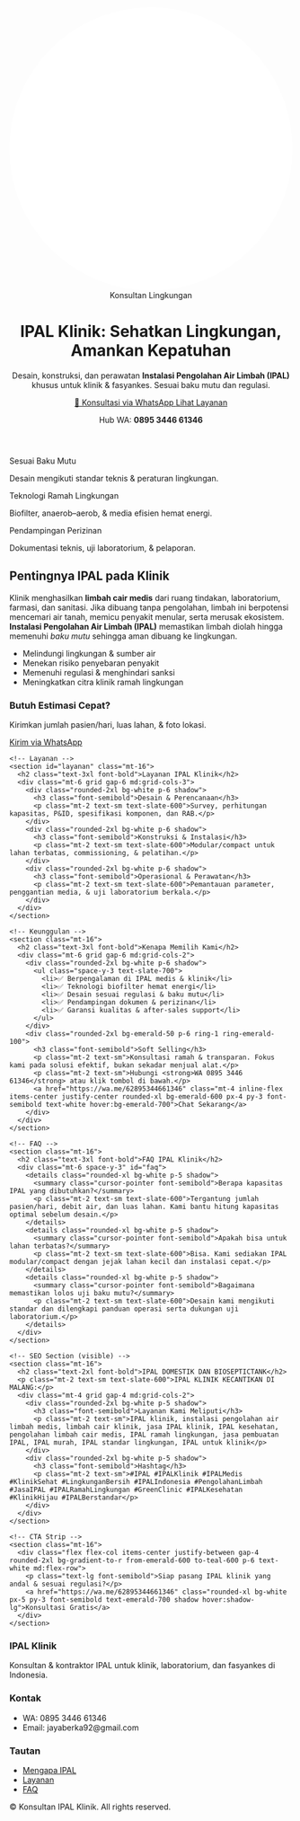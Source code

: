 
<head>
  <meta charset="utf-8" />
  <meta name="viewport" content="width=device-width, initial-scale=1" />
  <title>IPAL Klinik | Konsultan & Pembuatan Instalasi Pengolahan Air Limbah Medis</title>
  <meta name="description" content="Konsultan lingkungan untuk IPAL klinik. Desain, konstruksi, dan perawatan instalasi pengolahan air limbah medis sesuai regulasi. Hubungi WA 0895 3446 61346." />
  <meta name="keywords" content="IPAL klinik, instalasi pengolahan air limbah medis, limbah cair klinik, jasa IPAL klinik, IPAL kesehatan, pengolahan limbah cair medis, IPAL ramah lingkungan, jasa pembuatan IPAL, IPAL standar lingkungan, IPAL murah, IPAL untuk klinik" />
  <link rel="canonical" href="https://your-domain.example/" />
  <meta property="og:type" content="website" />
  <meta property="og:title" content="IPAL Klinik | Konsultan & Pembuatan" />
  <meta property="og:description" content="Solusi IPAL klinik lengkap: desain, pembangunan, perizinan, dan perawatan. Konsultasi gratis. WA 0895 3446 61346." />
  <meta property="og:image" content="https://blogger.googleusercontent.com/img/b/R29vZ2xl/AVvXsEgRVjuFmZzUQmzmio4lC9BZGS7KL3H_AAKcQ45D9ffPV6r1LsQFSyJhUJ1P3K36l4Zu4zS93jOjiXBp6DVarekBfNLWdDCQUiHsBwWXTtetp7DLphQK_SSpqyggDi0UmaMghehy2W_pu1Jbwy0c_ZI83rrdB04vqIUY34wY4t0Q478OgH4KQi3My6vHml3H/w640-h376/Red%20Black%20Creative%20Modern%20Business%20Card.png" />
  <meta property="og:url" content="https://jasaperbaikanipalklinikipalpabrik.blogspot.com" />
  <meta name="twitter:card" content="summary_large_image" />
  <!-- Tailwind CSS via CDN -->
  <script src="https://cdn.tailwindcss.com"></script>
  <style>
    /* Fallback font smoothing */
    html { -webkit-font-smoothing: antialiased; -moz-osx-font-smoothing: grayscale; }
  </style>
  <!-- Schema.org JSON-LD -->
  <script type="application/ld+json">
  {
    "@context": "https://schema.org",
    "@type": "ProfessionalService",
    "name": "Konsultan IPAL Klinik",
    "description": "Jasa konsultan dan pembuatan IPAL klinik sesuai baku mutu dan regulasi.",
    "areaServed": "ID",
    "serviceType": "Desain, pembuatan, dan perawatan IPAL klinik",
    "url": "https://jasaperbaikanipalklinikipalpabrik.blogspot.com",
    "telephone": "+62-895-3446-61346",
    "sameAs": ["https://wa.me/62895344661346"],
    "offers": {
      "@type": "Offer",
      "description": "Konsultasi awal gratis untuk klinik dan fasyankes"
    }
  }
  </script>
</head>
<body class="bg-slate-50 text-slate-800">
  <!-- Header / Hero -->
  <header class="relative overflow-hidden">
    <div class="absolute inset-0 bg-gradient-to-br from-emerald-600 via-emerald-500 to-teal-500 opacity-90"></div>
    <svg class="absolute -bottom-12 right-0 w-[600px] opacity-20" viewBox="0 0 600 600" fill="none" xmlns="http://www.w3.org/2000/svg" aria-hidden="true">
      <path d="M300 0C465.685 0 600 134.315 600 300C600 465.685 465.685 600 300 600C134.315 600 0 465.685 0 300C0 134.315 134.315 0 300 0Z" fill="white"/>
    </svg>
    <div class="relative mx-auto max-w-6xl px-6 py-20 md:py-28">
      <div class="max-w-3xl">
        <span class="inline-block rounded-full bg-white/20 px-3 py-1 text-sm text-white ring-1 ring-white/30">Konsultan Lingkungan</span>
        <h1 class="mt-4 text-4xl font-extrabold leading-tight text-white md:text-6xl">
          IPAL Klinik: Sehatkan Lingkungan, Amankan Kepatuhan
        </h1>
        <p class="mt-5 text-lg text-white/90 md:text-xl">
          Desain, konstruksi, dan perawatan <strong>Instalasi Pengolahan Air Limbah (IPAL)</strong> khusus untuk klinik & fasyankes. Sesuai baku mutu dan regulasi.
        </p>
        <div class="mt-8 flex flex-wrap gap-3">
          <a href="https://wa.me/62895344661346?text=Halo,%20saya%20ingin%20konsultasi%20IPAL%20klinik" class="inline-flex items-center justify-center rounded-2xl bg-white px-6 py-3 font-semibold text-emerald-700 shadow hover:shadow-lg transition" aria-label="Chat WhatsApp">
            💬 Konsultasi via WhatsApp
          </a>
          <a href="#layanan" class="inline-flex items-center justify-center rounded-2xl bg-emerald-800/40 px-6 py-3 font-semibold text-white ring-1 ring-white/30 hover:bg-emerald-800/60 transition">
            Lihat Layanan
          </a>
        </div>
        <p class="mt-4 text-sm text-white/80">Hub WA: <strong>0895 3446 61346</strong></p>
      </div>
    </div>
  </header>

  <!-- Trust / Badges -->
  <section class="mx-auto max-w-6xl px-6 -mt-10">
    <div class="grid gap-4 sm:grid-cols-3">
      <div class="rounded-2xl bg-white p-5 shadow">
        <p class="font-semibold">Sesuai Baku Mutu</p>
        <p class="text-sm text-slate-600">Desain mengikuti standar teknis & peraturan lingkungan.</p>
      </div>
      <div class="rounded-2xl bg-white p-5 shadow">
        <p class="font-semibold">Teknologi Ramah Lingkungan</p>
        <p class="text-sm text-slate-600">Biofilter, anaerob–aerob, & media efisien hemat energi.</p>
      </div>
      <div class="rounded-2xl bg-white p-5 shadow">
        <p class="font-semibold">Pendampingan Perizinan</p>
        <p class="text-sm text-slate-600">Dokumentasi teknis, uji laboratorium, & pelaporan.</p>
      </div>
    </div>
  </section>

  <!-- Artikel / Mengapa IPAL Penting -->
  <main class="mx-auto max-w-6xl px-6">
    <section class="mt-16 grid gap-10 md:grid-cols-3" id="mengapa">
      <div class="md:col-span-2">
        <h2 class="text-3xl font-bold">Pentingnya IPAL pada Klinik</h2>
        <p class="mt-4 leading-relaxed">Klinik menghasilkan <strong>limbah cair medis</strong> dari ruang tindakan, laboratorium, farmasi, dan sanitasi. Jika dibuang tanpa pengolahan, limbah ini berpotensi mencemari air tanah, memicu penyakit menular, serta merusak ekosistem. <strong>Instalasi Pengolahan Air Limbah (IPAL)</strong> memastikan limbah diolah hingga memenuhi <em>baku mutu</em> sehingga aman dibuang ke lingkungan.</p>
        <ul class="mt-4 list-disc pl-6 space-y-2">
          <li>Melindungi lingkungan & sumber air</li>
          <li>Menekan risiko penyebaran penyakit</li>
          <li>Memenuhi regulasi & menghindari sanksi</li>
          <li>Meningkatkan citra klinik ramah lingkungan</li>
        </ul>
      </div>
      <aside class="md:col-span-1">
        <div class="rounded-2xl bg-white p-6 shadow">
          <h3 class="font-semibold">Butuh Estimasi Cepat?</h3>
          <p class="mt-2 text-sm text-slate-600">Kirimkan jumlah pasien/hari, luas lahan, & foto lokasi.</p>
          <a href="https://wa.me/62895344661346?text=Halo,%20mohon%20estimasi%20IPAL%20klinik" class="mt-4 inline-flex w-full items-center justify-center rounded-xl bg-emerald-600 px-4 py-3 font-semibold text-white hover:bg-emerald-700">Kirim via WhatsApp</a>
        </div>
      </aside>
    </section>

    <!-- Layanan -->
    <section id="layanan" class="mt-16">
      <h2 class="text-3xl font-bold">Layanan IPAL Klinik</h2>
      <div class="mt-6 grid gap-6 md:grid-cols-3">
        <div class="rounded-2xl bg-white p-6 shadow">
          <h3 class="font-semibold">Desain & Perencanaan</h3>
          <p class="mt-2 text-sm text-slate-600">Survey, perhitungan kapasitas, P&ID, spesifikasi komponen, dan RAB.</p>
        </div>
        <div class="rounded-2xl bg-white p-6 shadow">
          <h3 class="font-semibold">Konstruksi & Instalasi</h3>
          <p class="mt-2 text-sm text-slate-600">Modular/compact untuk lahan terbatas, commissioning, & pelatihan.</p>
        </div>
        <div class="rounded-2xl bg-white p-6 shadow">
          <h3 class="font-semibold">Operasional & Perawatan</h3>
          <p class="mt-2 text-sm text-slate-600">Pemantauan parameter, penggantian media, & uji laboratorium berkala.</p>
        </div>
      </div>
    </section>

    <!-- Keunggulan -->
    <section class="mt-16">
      <h2 class="text-3xl font-bold">Kenapa Memilih Kami</h2>
      <div class="mt-6 grid gap-6 md:grid-cols-2">
        <div class="rounded-2xl bg-white p-6 shadow">
          <ul class="space-y-3 text-slate-700">
            <li>✅ Berpengalaman di IPAL medis & klinik</li>
            <li>✅ Teknologi biofilter hemat energi</li>
            <li>✅ Desain sesuai regulasi & baku mutu</li>
            <li>✅ Pendampingan dokumen & perizinan</li>
            <li>✅ Garansi kualitas & after-sales support</li>
          </ul>
        </div>
        <div class="rounded-2xl bg-emerald-50 p-6 ring-1 ring-emerald-100">
          <h3 class="font-semibold">Soft Selling</h3>
          <p class="mt-2 text-sm">Konsultasi ramah & transparan. Fokus kami pada solusi efektif, bukan sekadar menjual alat.</p>
          <p class="mt-2 text-sm">Hubungi <strong>WA 0895 3446 61346</strong> atau klik tombol di bawah.</p>
          <a href="https://wa.me/62895344661346" class="mt-4 inline-flex items-center justify-center rounded-xl bg-emerald-600 px-4 py-3 font-semibold text-white hover:bg-emerald-700">Chat Sekarang</a>
        </div>
      </div>
    </section>

    <!-- FAQ -->
    <section class="mt-16">
      <h2 class="text-3xl font-bold">FAQ IPAL Klinik</h2>
      <div class="mt-6 space-y-3" id="faq">
        <details class="rounded-xl bg-white p-5 shadow">
          <summary class="cursor-pointer font-semibold">Berapa kapasitas IPAL yang dibutuhkan?</summary>
          <p class="mt-2 text-sm text-slate-600">Tergantung jumlah pasien/hari, debit air, dan luas lahan. Kami bantu hitung kapasitas optimal sebelum desain.</p>
        </details>
        <details class="rounded-xl bg-white p-5 shadow">
          <summary class="cursor-pointer font-semibold">Apakah bisa untuk lahan terbatas?</summary>
          <p class="mt-2 text-sm text-slate-600">Bisa. Kami sediakan IPAL modular/compact dengan jejak lahan kecil dan instalasi cepat.</p>
        </details>
        <details class="rounded-xl bg-white p-5 shadow">
          <summary class="cursor-pointer font-semibold">Bagaimana memastikan lolos uji baku mutu?</summary>
          <p class="mt-2 text-sm text-slate-600">Desain kami mengikuti standar dan dilengkapi panduan operasi serta dukungan uji laboratorium.</p>
        </details>
      </div>
    </section>

    <!-- SEO Section (visible) -->
    <section class="mt-16">
      <h2 class="text-2xl font-bold">IPAL DOMESTIK DAN BIOSEPTICTANK</h2>
      <p class="mt-2 text-sm text-slate-600">IPAL KLINIK KECANTIKAN DI MALANG:</p>
      <div class="mt-4 grid gap-4 md:grid-cols-2">
        <div class="rounded-2xl bg-white p-5 shadow">
          <h3 class="font-semibold">Layanan Kami Meliputi</h3>
          <p class="mt-2 text-sm">IPAL klinik, instalasi pengolahan air limbah medis, limbah cair klinik, jasa IPAL klinik, IPAL kesehatan, pengolahan limbah cair medis, IPAL ramah lingkungan, jasa pembuatan IPAL, IPAL murah, IPAL standar lingkungan, IPAL untuk klinik</p>
        </div>
        <div class="rounded-2xl bg-white p-5 shadow">
          <h3 class="font-semibold">Hashtag</h3>
          <p class="mt-2 text-sm">#IPAL #IPALKlinik #IPALMedis #KlinikSehat #LingkunganBersih #IPALIndonesia #PengolahanLimbah #JasaIPAL #IPALRamahLingkungan #GreenClinic #IPALKesehatan #KlinikHijau #IPALBerstandar</p>
        </div>
      </div>
    </section>

    <!-- CTA Strip -->
    <section class="mt-16">
      <div class="flex flex-col items-center justify-between gap-4 rounded-2xl bg-gradient-to-r from-emerald-600 to-teal-600 p-6 text-white md:flex-row">
        <p class="text-lg font-semibold">Siap pasang IPAL klinik yang andal & sesuai regulasi?</p>
        <a href="https://wa.me/62895344661346" class="rounded-xl bg-white px-5 py-3 font-semibold text-emerald-700 shadow hover:shadow-lg">Konsultasi Gratis</a>
      </div>
    </section>
  </main>

  <!-- Footer -->
  <footer class="mt-16 border-t bg-white/70">
    <div class="mx-auto max-w-6xl px-6 py-10">
      <div class="grid gap-6 md:grid-cols-3">
        <div>
          <h3 class="font-semibold">IPAL Klinik</h3>
          <p class="mt-2 text-sm text-slate-600">Konsultan & kontraktor IPAL untuk klinik, laboratorium, dan fasyankes di Indonesia.</p>
        </div>
        <div>
          <h3 class="font-semibold">Kontak</h3>
          <ul class="mt-2 text-sm text-slate-600">
            <li>WA: 0895 3446 61346</li>
            <li>Email: jayaberka92@gmail.com</li>
          </ul>
        </div>
        <div>
          <h3 class="font-semibold">Tautan</h3>
          <ul class="mt-2 text-sm text-slate-600">
            <li><a class="hover:underline" href="#mengapa">Mengapa IPAL</a></li>
            <li><a class="hover:underline" href="#layanan">Layanan</a></li>
            <li><a class="hover:underline" href="#faq">FAQ</a></li>
          </ul>
        </div>
      </div>
      <p class="mt-8 text-xs text-slate-500">© <span id="year"></span> Konsultan IPAL Klinik. All rights reserved.</p>
    </div>
  </footer>

  <script>
    document.getElementById('year').textContent = new Date().getFullYear();
  </script>
</body>
</html>
